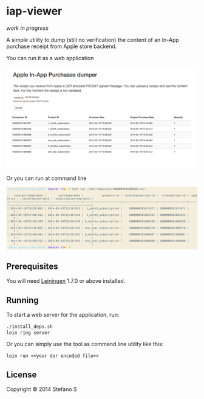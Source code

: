 # iap-viewer

_work in progress_

A simple utility to dump (still no verification) the content of an In-App purchase receipt from Apple store backend.

You can run it as a web application

![screenshot](screenshot.png)

Or you can run at command line

![screenshot](screenshot-1.png)

## Prerequisites

You will need [Leiningen][1] 1.7.0 or above installed.

[1]: https://github.com/technomancy/leiningen

## Running

To start a web server for the application, run:

    ./install_deps.sh
    lein ring server

Or you can simply use the tool as command line utility like this:

    lein run <<your der encoded file>>


## License

Copyright © 2014  Stefano S
